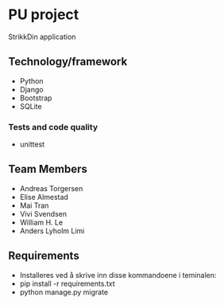 # **PU project**

StrikkDin application

## Technology/framework
* Python
* Django
* Bootstrap
* SQLite

### Tests and code quality
* unittest

## Team Members
* Andreas Torgersen
* Elise Almestad
* Mai Tran
* Vivi Svendsen
* William H. Le
* Anders Lyholm Limi

## Requirements
* Installeres ved å skrive inn disse kommandoene i teminalen:
* pip install -r requirements.txt
* python manage.py migrate
